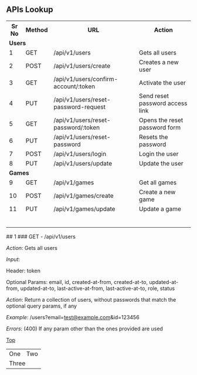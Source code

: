 ## APIs Lookup

<table>
  <tr>
    <th>Sr No</th>
    <th>Method</th>
    <th>URL</th>
    <th>Action</th>
  </tr>
  <tr>
    <td colspan="4"><b>Users</b></td>
  </tr>
  <tr>
    <a href="#get-apiv1users">
    <td>1</td>
    <td>GET</td>
    <td>/api/v1/users</td>
    <td>Gets all users</td>
    </a>
  </tr>
  <tr>
    <td>2</td>
    <td>POST</td>
    <td>/api/v1/users/create</td>
    <td>Creates a new user</td>
  </tr>
  <tr>
    <td>3</td>
    <td>GET</td>
    <td>/api/v1/users/confirm-account/:token</td>
    <td>Activate the user</td>
  </tr>
  <tr>
    <td>4</td>
    <td>PUT</td>
    <td>/api/v1/users/reset-password-request</td>
    <td>Send reset password access link</td>
  </tr>
  <tr>
    <td>5</td>
    <td>GET</td>
    <td>/api/v1/users/reset-password/:token</td>
    <td>Opens the reset password form</td>
  </tr>
  <tr>
    <td>6</td>
    <td>PUT</td>
    <td>/api/v1/users/reset-password</td>
    <td>Resets the password</td>
  </tr>
  <tr>
    <td>7</td>
    <td>POST</td>
    <td>/api/v1/users/login</td>
    <td>Login the user</td>
  </tr>
  <tr>
    <td>8</td>
    <td>PUT</td>
    <td>/api/v1/users/update</td>
    <td>Update the user</td>
  </tr>
  <tr>
    <td colspan="4"><b>Games</b></td>
  </tr>
  <tr>
    <td>9</td>
    <td>GET</td>
    <td>/api/v1/games</td>
    <td>Get all games</td>
  </tr>
  <tr>
    <td>10</td>
    <td>POST</td>
    <td>/api/v1/games/create</td>
    <td>Create a new game</td>
  </tr>
  <tr>
    <td>11</td>
    <td>PUT</td>
    <td>/api/v1/games/update</td>
    <td>Update a game</td>
  </tr>
  <tr>
    <td></td>
    <td></td>
    <td></td>
    <td></td>
  </tr>
  <tr>
    <td></td>
    <td></td>
    <td></td>
    <td></td>
  </tr>
  <tr>
    <td></td>
    <td></td>
    <td></td>
    <td></td>
  </tr>
  <tr>
    <td></td>
    <td></td>
    <td></td>
    <td></td>
  </tr>
  <tr>
    <td></td>
    <td></td>
    <td></td>
    <td></td>
  </tr>
  <tr>
    <td></td>
    <td></td>
    <td></td>
    <td></td>
  </tr>
</table>
## 1
### GET - /api/v1/users

_Action_: Gets all users

_Input_:

Header: token

Optional Params: email, id, created-at-from, created-at-to, updated-at-from, updated-at-to, last-active-at-from, last-active-at-to, role, status

_Action_: Return a collection of users, without passwords that match the optional query params, if any

_Example_: /users?email=test@example.com&id=123456

_Errors_: (400) If any param other than the ones provided are used


[Top](#apis-lookup)


<table>
  <tr>
    <td>One</td>
    <td>Two</td>
  </tr>
  <tr>
    <td colspan="2">Three</td>
  </tr>
</table>

